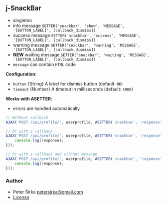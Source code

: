 ## j-SnackBar

- singleton
- info message `SETTER('snackbar', 'show', 'MESSAGE', '[BUTTON_LABEL]', [callback_dismiss])`
- success message `SETTER('snackbar', 'success', 'MESSAGE', '[BUTTON_LABEL]', [callback_dismiss])`
- warning message `SETTER('snackbar', 'warning', 'MESSAGE', '[BUTTON_LABEL]', [callback_dismiss])`
- __NEW__ waiting message `SETTER('snackbar', 'waiting', 'MESSAGE', '[BUTTON_LABEL]', [callback_dismiss])`
- `message` can contain `HTML` code

__Configuration__:

- `button` {String} A label for dismiss button (default: `OK`)
- `timeout` {Number} A timeout in milliseconds (default: `4000`)

__Works with ASETTER__:

- errors are handled automatically

```javascript
// Without callback
AJAX('POST /api/profile/', userprofile, ASETTER('snackbar', 'response', 'Profile has been saved successfully'));

// Or with a callback
AJAX('POST /api/profile/', userprofile, ASETTER('snackbar', 'response', 'Profile has been saved successfully', function(response) {
	console.log(response);
}));

// Or with a callback and without message
AJAX('POST /api/profile/', userprofile, ASETTER('snackbar', 'response', function(response) {
	console.log(response);
}));
````

### Author

- Peter Širka <petersirka@gmail.com>
- [License](https://www.totaljs.com/license/)
